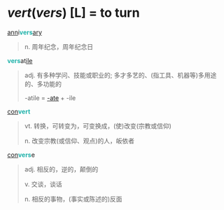 # _vert_(_vers_) [L] = to turn

[ann](_ann_.md)i<b style="color: #20B2AA;">vers</b>[ary](-ary.md)
> n. 周年纪念，周年纪念日

<b style="color: #20B2AA;">vers</b>at[ile](-ile.md)
> adj. 有多种学问、技能或职业的; 多才多艺的、(指工具、机器等)多用途的、多功能的
>
> -atile = [-ate](-ate.md) + -ile

[con](com-.md)<b style="color: #20B2AA;">vert</b>
> vt. 转换，可转变为，可变换成，(使)改变(宗教或信仰)
>
> n. 改变宗教(或信仰、观点)的人，皈依者

[con](com-.md)<b style="color: #20B2AA;">vers</b>e
> adj. 相反的，逆的，颠倒的
>
> v. 交谈，谈话
>
> n. 相反的事物，(事实或陈述的)反面